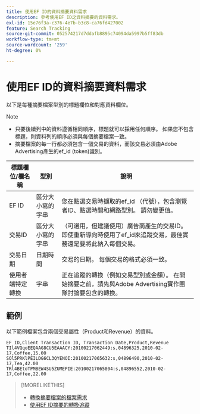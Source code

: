```yaml
---
title: 使用EF ID的資料摘要資料需求
description: 參考使用EF ID之資料摘要的資料需求。
exl-id: 15e76f3a-c376-4e7b-b3c8-ca76fd427002
feature: Search Tracking
source-git-commit: 052574217d7ddafb8895c74094da5997b5ff83db
workflow-type: tm+mt
source-wordcount: '259'
ht-degree: 0%

---
```


# 使用EF ID的資料摘要資料需求

以下是每種摘要檔案型別的標題欄位和對應資料欄位。

>[!NOTE]
>* 只要後續列中的資料遵循相同順序，標題就可以採用任何順序。 如果您不包含標題，則資料列的順序必須與每個摘要檔案一致。
>* 摘要檔案的每一行都必須包含一個交易的資料，而該交易必須由Adobe Advertising產生的ef_id (token)識別。

| 標題欄位/欄名稱 | 型別 | 說明 |
| ---- | ---- | ---- |
| EF ID | 區分大小寫的字串 | 您在點選交易時擷取的ef_id （代號），包含瀏覽者ID、點選時間和網路型別。 請勿變更值。 |
| 交易ID | 區分大小寫的字串 | （可選用，但建議使用）廣告商產生的交易ID。 即使重新導向時使用了ef_id來追蹤交易，最佳實務還是要將此納入每個交易。 |
| 交易日期 | 日期時間 | 交易的日期。 每個交易的格式必須一致。 |
| 使用者端特定轉換 | 字串 | 正在追蹤的轉換（例如交易型別或金額）。 在開始摘要之前，請先與Adobe Advertising實作團隊討論要包含的轉換。 |

## 範例

以下範例檔案包含兩個交易屬性（Product和Revenue）的資料。

```
EF ID,Client Transaction ID, Transaction Date,Product,Revenue
TIl4VQqoEEQAAG8CU5EAAACY:20100217062449:s,04896325,2010-02-17,Coffee,15.00
SOl5PRKlPEILDG6CL3QYENOI:20100217065632:s,04896490,2010-02-17,Tea,42.00
TRl4BEtoTPMBEW4SU5ZUMEPIE:20100217065804:s,04896552,2010-02-17,Coffee,22.00
```

>[!MORELIKETHIS]
>
>* [轉換摘要檔案的檔案需求](feed-file-requirements.md)
>* [使用EF ID摘要的轉換追蹤](/help/search-social-commerce/tracking/feed-efid.md)
